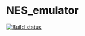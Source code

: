 # NES_emulator

[![Build status](https://api.cirrus-ci.com/github/Amjad50/NES_emulator.svg)](https://cirrus-ci.com/github/Amjad50/NES_emulator/master)
